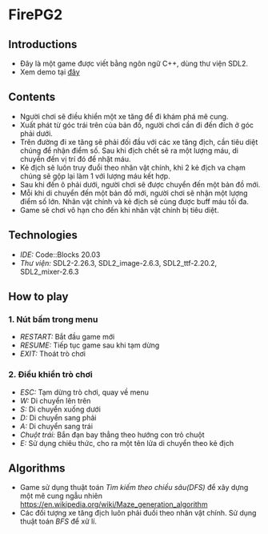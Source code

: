 # FirePG2

## Introductions
- Đây là một game được viết bằng ngôn ngữ C++, dùng thư viện SDL2.
- Xem demo tại [đây](https://www.youtube.com/watch?v=iATIGjhpyLo)
## Contents
- Người chơi sẽ điều khiển một xe tăng để đi khám phá mê cung.
- Xuất phát từ góc trái trên của bản đồ, người chơi cần đi đến đích ở góc phải dưới.
- Trên đường đi xe tăng sẽ phải đối đầu với các xe tăng địch, cần tiêu diệt chúng để nhận điểm số. Sau khi địch chết sẽ ra một lượng máu, di chuyển đến vị trí đó để nhặt máu.
- Kẻ địch sẽ luôn truy đuổi theo nhân vật chính, khi 2 kẻ địch va chạm chúng sẽ gộp lại làm 1 với lượng máu kết hợp.
- Sau khi đến ô phải dưới, người chơi sẽ được chuyển đến một bản đồ mới.
- Mỗi khi di chuyển đến một bản đồ mới, người chơi sẽ nhận một lượng điểm số lớn. Nhân vật chính và kẻ địch sẽ cùng được buff máu tối đa.
- Game sẽ chơi vô hạn cho đến khi nhân vật chính bị tiêu diệt.
## Technologies
  * *IDE:*
Code::Blocks 20.03
  * *Thư viện:*
SDL2-2.26.3, SDL2_image-2.6.3, SDL2_ttf-2.20.2, SDL2_mixer-2.6.3
## How to play
  ### 1. Nút bấm trong menu
  - *RESTART:* Bắt đầu game mới
  - *RESUME:* Tiếp tục game sau khi tạm dừng
  - *EXIT:* Thoát trò chơi
  ### 2. Điều khiển trò chơi
  - *ESC:* Tạm dừng trò chơi, quay về menu
  - *W:* Di chuyển lên trên
  - *S:* Di chuyển xuống dưới
  - *D:* Di chuyển sang phải
  - *A:* Di chuyển sang trái
  - *Chuột trái:* Bắn đạn bay thẳng theo hướng con trỏ chuột
  - *E:* Sử dụng chiêu thức, cho ra một tên lửa di chuyển theo kẻ địch
## Algorithms
  - Game sử dụng thuật toán *Tìm kiếm theo chiều sâu(DFS)* để xây dựng một mê cung ngẫu nhiên https://en.wikipedia.org/wiki/Maze_generation_algorithm
  - Các đối tượng xe tăng địch luôn phải đuối theo nhân vật chính. Sử dụng thuật toán *BFS* để xử lí.
